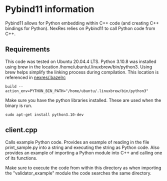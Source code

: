 # Pybind11 information

Pybind11 allows for Python embedding within C++ code (and creating C++ bindings for Python). NexRes relies on Pybind11 to call Python code from C++.

## Requirements

This code was tested on Ubuntu 20.04.4 LTS. Python 3.10.8 was installed using brew in the location /home/ubuntu/.linuxbrew/bin/python3. Using brew helps simplify the linking process during compilation.
This location is referenced in [nexres/.bazelrc](https://github.com/msadoghi/nexres/tree/master/.bazelrc)

    build --action_env=PYTHON_BIN_PATH="/home/ubuntu/.linuxbrew/bin/python3"

Make sure you have the python libraries installed. These are used when the binary is run.

    sudo apt-get install python3.10-dev

## client.cpp

Calls example Python code. Provides an example of reading in the file print_sample.py into a string and executing the string as Python code.
Also provides an example of importing a Python module into C++ and calling one of its functions.

Make sure to execute the code from within this directory as when importing the "validator_example" module the code searches the same directory.

